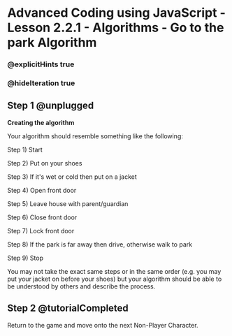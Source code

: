 # Advanced Coding using JavaScript - Lesson 2.2.1 - Algorithms - Go to the park Algorithm

### @explicitHints true
### @hideIteration true

## Step 1 @unplugged
**Creating the algorithm**

Your algorithm should resemble something like the following:

Step 1) Start

Step 2) Put on your shoes

Step 3) If it's wet or cold then put on a jacket

Step 4) Open front door

Step 5) Leave house with parent/guardian

Step 6) Close front door

Step 7) Lock front door

Step 8) If the park is far away then drive, otherwise walk to park

Step 9) Stop

You may not take the exact same steps or in the same order (e.g. you may put your jacket on before your shoes) but your algorithm should be able to be understood by others and describe the process.

## Step 2 @tutorialCompleted
Return to the game and move onto the next Non-Player Character.